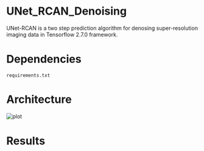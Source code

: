 # UNet_RCAN_Denoising
UNet-RCAN is a two step prediction algorithm for denosing super-resolution imaging data in Tensorflow 2.7.0 framework.

# Dependencies
```requirements.txt```

# Architecture
![plot](https://github.com/vebrahimi1990/UNet_RCAN_Denoising/blob/master/image%20files/Architecture.png)

# Results
